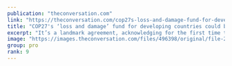 ```yaml
---
publication: "theconversation.com"
link: "https://theconversation.com/cop27s-loss-and-damage-fund-for-developing-countries-could-be-a-breakthrough-or-another-empty-climate-promise-194992"
title: "COP27's ‘loss and damage’ fund for developing countries could be a breakthrough – or another empty climate promise"
excerpt: "It’s a landmark agreement, acknowledging for the first time that wealthy countries bear some responsibility to help. But it leaves many unanswered questions."
image: "https://images.theconversation.com/files/496398/original/file-20221121-16-iwtkve.jpg?ixlib=rb-1.1.0&rect=0%2C275%2C5757%2C2878&q=45&auto=format&w=1356&h=668&fit=crop"
group: pro
rank: 9
---
```

